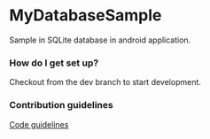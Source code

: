 # MyDatabaseSample
Sample in SQLite database in android application.
### How do I get set up?

Checkout from the dev branch to start development.
### Contribution guidelines

[Code guidelines](https://github.com/ribot/androidguidelines/blob/master/project_and_code_guidelines.md)
